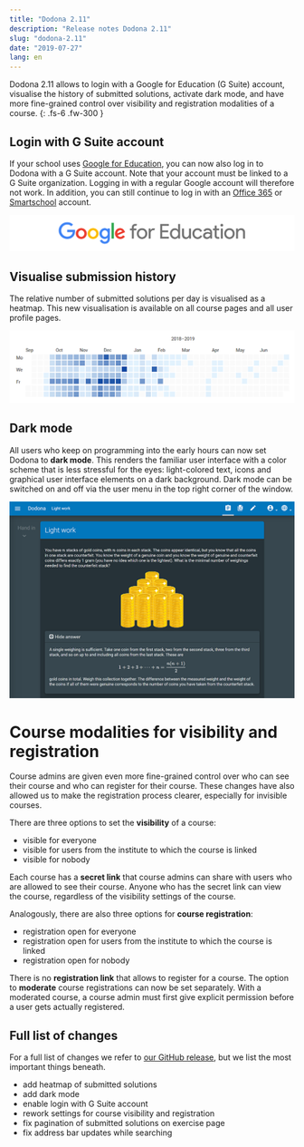 ```yaml
---
title: "Dodona 2.11"
description: "Release notes Dodona 2.11"
slug: "dodona-2.11"
date: "2019-07-27"
lang: en
---
```


Dodona 2.11 allows to login with a Google for Education (G Suite) account, visualise the history of submitted solutions, activate dark mode, and have more fine-grained control over visibility and registration modalities of a course.
{: .fs-6 .fw-300 }

## Login with G Suite account

If your school uses [Google for Education](https://edu.google.com), you can now also log in to Dodona with a G Suite account. Note that your account must be linked to a G Suite organization. Logging in with a regular Google account will therefore not work. In addition, you can still continue to log in with an [Office 365](https://www.office.com/) or [Smartschool](https://www.smartschool.be/) account.

![G Suite](/assets/img/news/dodona-2.11/google-for-education.png)

## Visualise submission history

The relative number of submitted solutions per day is visualised as a heatmap. This new visualisation is available on all course pages and all user profile pages.

![heatmap](/assets/img/news/dodona-2.11/progress.png)

## Dark mode

All users who keep on programming into the early hours can now set Dodona to **dark mode**. This renders the familiar user interface with a color scheme that is less stressful for the eyes: light-colored text, icons and graphical user interface elements on a dark background. Dark mode can be switched on and off via the user menu in the top right corner of the window.

![dark-mode](/assets/img/news/dodona-2.11/dark-mode.png)

# Course modalities for visibility and registration

Course admins are given even more fine-grained control over who can see their course and who can register for their course. These changes have also allowed us to make the registration process clearer, especially for invisible courses.  

There are three options to set the **visibility** of a course:  

*   visible for everyone
*   visible for users from the institute to which the course is linked
*   visible for nobody

Each course has a **secret link** that course admins can share with users who are allowed to see their course. Anyone who has the secret link can view the course, regardless of the visibility settings of the course.  

Analogously, there are also three options for **course registration**:  

*   registration open for everyone
*   registration open for users from the institute to which the course is linked
*   registration open for nobody

There is no **registration link** that allows to register for a course. The option to **moderate** course registrations can now be set separately. With a moderated course, a course admin must first give explicit permission before a user gets actually registered.  

## Full list of changes

For a full list of changes we refer to [our GitHub release](https://github.com/dodona-edu/dodona/releases/tag/2.11), but we list the most important things beneath.

*   add heatmap of submitted solutions
*   add dark mode
*   enable login with G Suite account
*   rework settings for course visibility and registration
*   fix pagination of submitted solutions on exercise page
*   fix address bar updates while searching
